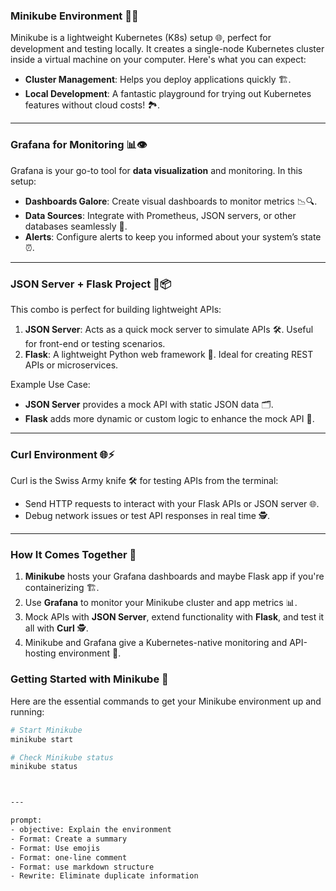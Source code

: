 ### **Minikube Environment 🐳✨**
Minikube is a lightweight Kubernetes (K8s) setup 🌐, perfect for development and testing locally. It creates a single-node Kubernetes cluster inside a virtual machine on your computer. Here's what you can expect:
- **Cluster Management**: Helps you deploy applications quickly 🏗️.
- **Local Development**: A fantastic playground for trying out Kubernetes features without cloud costs! 🏞️.

---

### **Grafana for Monitoring 📊👁️**
Grafana is your go-to tool for **data visualization** and monitoring. In this setup:
- **Dashboards Galore**: Create visual dashboards to monitor metrics 📉🔍.
- **Data Sources**: Integrate with Prometheus, JSON servers, or other databases seamlessly 🔗.
- **Alerts**: Configure alerts to keep you informed about your system’s state ⏰.

---

### **JSON Server + Flask Project 🐍📦**
This combo is perfect for building lightweight APIs:
1. **JSON Server**: Acts as a quick mock server to simulate APIs 🛠️. Useful for front-end or testing scenarios.
2. **Flask**: A lightweight Python web framework 🐍. Ideal for creating REST APIs or microservices.

Example Use Case:
- **JSON Server** provides a mock API with static JSON data 🗂️.
- **Flask** adds more dynamic or custom logic to enhance the mock API 🚀.

---

### **Curl Environment 🌐⚡**
Curl is the Swiss Army knife 🛠️ for testing APIs from the terminal:
- Send HTTP requests to interact with your Flask APIs or JSON server 🌐.
- Debug network issues or test API responses in real time 🕵️.

---

### **How It Comes Together 🧩**
1. **Minikube** hosts your Grafana dashboards and maybe Flask app if you're containerizing 🏗️.
2. Use **Grafana** to monitor your Minikube cluster and app metrics 📊.
3. Mock APIs with **JSON Server**, extend functionality with **Flask**, and test it all with **Curl** 🕵️.
4. Minikube and Grafana give a Kubernetes-native monitoring and API-hosting environment 🌟.

### **Getting Started with Minikube 🚀**
Here are the essential commands to get your Minikube environment up and running:
```bash
# Start Minikube
minikube start

# Check Minikube status
minikube status



---

prompt:
- objective: Explain the environment
- Format: Create a summary
- Format: Use emojis
- Format: one-line comment
- Format: use markdown structure
- Rewrite: Eliminate duplicate information